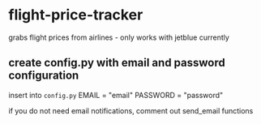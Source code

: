 # flight-price-tracker
grabs flight prices from airlines
    - only works with jetblue currently

## create config.py with email and password configuration

insert into `config.py`
EMAIL = "email"
PASSWORD = "password"

if you do not need email notifications, comment out send_email functions

